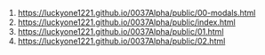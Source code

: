 <!-- https://github.com/luckyone1221/0037Alpha -->
1. <https://luckyone1221.github.io/0037Alpha/public/00-modals.html>
1. <https://luckyone1221.github.io/0037Alpha/public/index.html>
1. <https://luckyone1221.github.io/0037Alpha/public/01.html>
1. <https://luckyone1221.github.io/0037Alpha/public/02.html>
